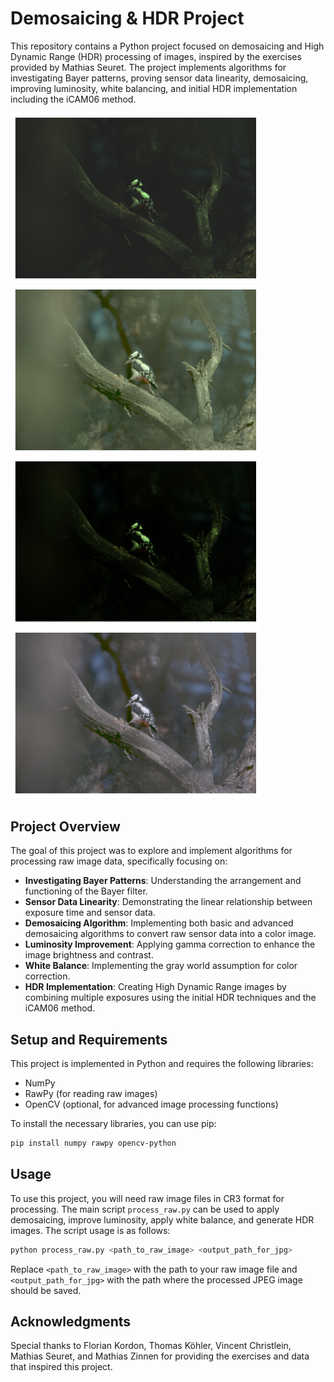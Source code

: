 # Demosaicing & HDR Project

This repository contains a Python project focused on demosaicing and High Dynamic Range (HDR) processing of images, inspired by the exercises provided by Mathias Seuret. The project implements algorithms for investigating Bayer patterns, proving sensor data linearity, demosaicing, improving luminosity, white balancing, and initial HDR implementation including the iCAM06 method.

<p float="left">
  <img src="results/1.png" width="400" /> <!-- Adjust width as needed -->
  <img src="results/2.png" width="400" /> <!-- Adjust width as needed -->
  <img src="results/3.png" width="400" /> <!-- Adjust width as needed -->
  <img src="results/4.png" width="400" /> <!-- Adjust width as needed -->
</p>


## Project Overview

The goal of this project was to explore and implement algorithms for processing raw image data, specifically focusing on:

- **Investigating Bayer Patterns**: Understanding the arrangement and functioning of the Bayer filter.
- **Sensor Data Linearity**: Demonstrating the linear relationship between exposure time and sensor data.
- **Demosaicing Algorithm**: Implementing both basic and advanced demosaicing algorithms to convert raw sensor data into a color image.
- **Luminosity Improvement**: Applying gamma correction to enhance the image brightness and contrast.
- **White Balance**: Implementing the gray world assumption for color correction.
- **HDR Implementation**: Creating High Dynamic Range images by combining multiple exposures using the initial HDR techniques and the iCAM06 method.

## Setup and Requirements

This project is implemented in Python and requires the following libraries:

- NumPy
- RawPy (for reading raw images)
- OpenCV (optional, for advanced image processing functions)

To install the necessary libraries, you can use pip:

```bash
pip install numpy rawpy opencv-python
```

## Usage

To use this project, you will need raw image files in CR3 format for processing. The main script `process_raw.py` can be used to apply demosaicing, improve luminosity, apply white balance, and generate HDR images. The script usage is as follows:

```bash
python process_raw.py <path_to_raw_image> <output_path_for_jpg>
```

Replace `<path_to_raw_image>` with the path to your raw image file and `<output_path_for_jpg>` with the path where the processed JPEG image should be saved. 


## Acknowledgments

Special thanks to Florian Kordon, Thomas Köhler, Vincent Christlein, Mathias Seuret, and Mathias Zinnen for providing the exercises and data that inspired this project.
